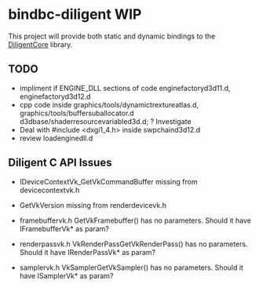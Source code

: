 # bindbc-diligent WIP

This project will provide both static and dynamic bindings to the [DiligentCore](https://github.com/DiligentGraphics/DiligentCore) library.

## TODO
* impliment if ENGINE_DLL sections of code enginefactoryd3d11.d, enginefactoryd3d12.d
* cpp code inside graphics/tools/dynamictrextureatlas.d, graphics/tools/buffersuballocator.d d3dbase/shaderresourcevariabled3d.d; ? Investigate
* Deal with #include <dxgi1_4.h> inside swpchaind3d12.d
* review loadenginedll.d

## Diligent C API Issues
* IDeviceContextVk_GetVkCommandBuffer missing from devicecontextvk.h

* GetVkVersion missing from renderdevicevk.h

* framebuffervk.h GetVkFramebuffer() has no parameters. Should it have IFramebufferVk* as param?

* renderpassvk.h VkRenderPassGetVkRenderPass() has no parameters. Should it have IRenderPassVk* as param?

* samplervk.h VkSamplerGetVkSampler() has no parameters. Should it have ISamplerVk* as param?